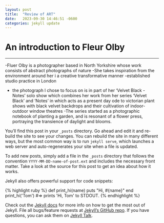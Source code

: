```yaml
---
layout: post
title:  "Review of ART"
date:   2023-09-30 14:46:51 -0600
categories: jekyll update
---
```

# An introduction to Fleur Olby
---

-Fluer Olby is a photographer based in North Yorkshire whose work consists of abstract photographs of nature 
-She takes inspiration from the environment around her i a creative transformative manner
-established studio practice in London


- the photograph I chose to focus on is in part of her ‘Velvet Black - Notes’ solo show which combines her work from her series ‘Velvet Black’ and ‘Notes’  in which acts as a present day ode to victorian plant shows with black velvet backdrops and their cultivation of indoor-outdoor window theatres
-The series started as a photographic notebook of planting a garden, and is resonant of a flower press, portraying the transience of daylight and blooms.

You’ll find this post in your `_posts` directory. Go ahead and edit it and re-build the site to see your changes. You can rebuild the site in many different ways, but the most common way is to run `jekyll serve`, which launches a web server and auto-regenerates your site when a file is updated.

To add new posts, simply add a file in the `_posts` directory that follows the convention `YYYY-MM-DD-name-of-post.ext` and includes the necessary front matter. Take a look at the source for this post to get an idea about how it works.

Jekyll also offers powerful support for code snippets:

{% highlight ruby %}
def print_hi(name)
  puts "Hi, #{name}"
end
print_hi('Tom')
#=> prints 'Hi, Tom' to STDOUT.
{% endhighlight %}

Check out the [Jekyll docs][jekyll-docs] for more info on how to get the most out of Jekyll. File all bugs/feature requests at [Jekyll’s GitHub repo][jekyll-gh]. If you have questions, you can ask them on [Jekyll Talk][jekyll-talk].

[jekyll-docs]: https://jekyllrb.com/docs/home
[jekyll-gh]:   https://github.com/jekyll/jekyll
[jekyll-talk]: https://talk.jekyllrb.com/

